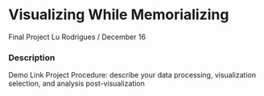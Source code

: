 # Visualizing While Memorializing 
Final Project 
Lu Rodrigues / December 16
### Description

Demo Link
Project Procedure: describe your data processing, visualization selection, and analysis post-visualization

